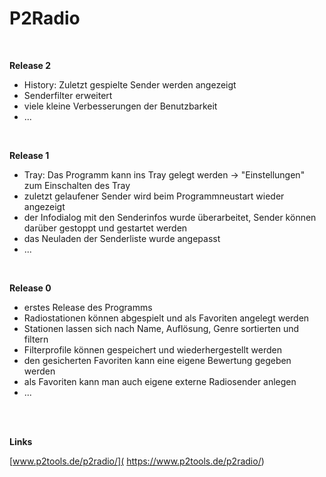 # P2Radio

<br />

**Release 2**

* History: Zuletzt gespielte Sender werden angezeigt
* Senderfilter erweitert
* viele kleine Verbesserungen der Benutzbarkeit
* ...

<br />


**Release 1**

* Tray: Das Programm kann ins Tray gelegt werden -> "Einstellungen" zum Einschalten des Tray
* zuletzt gelaufener Sender wird beim Programmneustart wieder angezeigt
* der Infodialog mit den Senderinfos wurde überarbeitet, Sender können darüber gestoppt und gestartet werden
* das Neuladen der Senderliste wurde angepasst
* ...

<br />

**Release 0**

* erstes Release des Programms
* Radiostationen können abgespielt und als Favoriten angelegt werden
* Stationen lassen sich nach Name, Auflösung, Genre sortierten und filtern
* Filterprofile können gespeichert und wiederhergestellt werden
* den gesicherten Favoriten kann eine eigene Bewertung gegeben werden
* als Favoriten kann man auch eigene externe Radiosender anlegen
* ...

<br />
<br />

**Links**

[www.p2tools.de/p2radio/]( https://www.p2tools.de/p2radio/)
